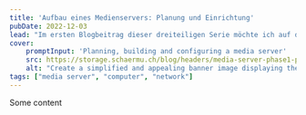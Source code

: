 ```yaml
---
title: 'Aufbau eines Medienservers: Planung und Einrichtung'
pubDate: 2022-12-03
lead: "Im ersten Blogbeitrag dieser dreiteiligen Serie möchte ich auf den Grund für das Projekt und die ersten Schritte beim Aufbau eingehen. Zusätzlich werde ich die Überlegungen bezüglich Betriebssystem-Setup sowie der Storage-Verteilung etwas ausführlicher erklären."
cover:
    promptInput: 'Planning, building and configuring a media server'
    src: https://storage.schaermu.ch/blog/headers/media-server-phase1-planning-and-setup.webp
    alt: "Create a simplified and appealing banner image displaying the concept of planning, building, and configuring a media server. The image should show a structured diagram, with digital symbols representing a media server, a computer, and a network connection. Elements should be organized in a sequential methodology, conveying the ideas of planning (maybe represented by a blueprint or mind map), building (perhaps tools like a screwdriver and computer components), and configuring (suggested by network symbols and lines of code). The blog post title 'Planning, building, and configuring a media server' and the related tags of 'media server', 'computer', 'network' should be incorporated in an easily readable and stylish font."
tags: ["media server", "computer", "network"]
---
```

Some content
